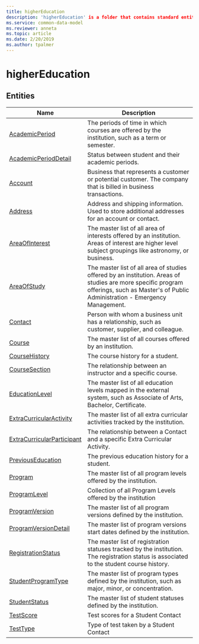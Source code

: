 ```yaml
---
title: higherEducation
description: 'higherEducation' is a folder that contains standard entities related to the Common Data Model.
ms.service: common-data-model
ms.reviewer: anneta
ms.topic: article
ms.date: 2/20/2019
ms.author: tpalmer
---
```


# higherEducation


## Entities

|Name|Description|
|---|---|
|[AcademicPeriod](AcademicPeriod.md)|The periods of time in which courses are offered by the institution,  such as a term or semester.  |
|[AcademicPeriodDetail](AcademicPeriodDetail.md)|Status between student and their academic periods.  |
|[Account](Account.md)|Business that represents a customer or potential customer. The company that is billed in business transactions.  |
|[Address](Address.md)|Address and shipping information. Used to store additional addresses for an account or contact.  |
|[AreaOfInterest](AreaOfInterest.md)|The master list of all area of interests offered by an institution.  Areas of interest are higher level subject groupings like astronomy, or business.  |
|[AreaOfStudy](AreaOfStudy.md)|The master list of all area of studies offered by an institution.  Areas of studies are more specific program offerings, such as Master's of Public Administration - Emergency Management.  |
|[Contact](Contact.md)|Person with whom a business unit has a relationship, such as customer, supplier, and colleague.  |
|[Course](Course.md)|The master list of all courses offered by an institution.  |
|[CourseHistory](CourseHistory.md)|The course history for a student.  |
|[CourseSection](CourseSection.md)|The relationship between an instructor and a specific course.  |
|[EducationLevel](EducationLevel.md)|The master list of all education levels mapped in the external system, such as Associate of Arts, Bachelor, Certificate.  |
|[ExtraCurricularActivity](ExtraCurricularActivity.md)|The master list of all extra curricular activities tracked by the institution.  |
|[ExtraCurricularParticipant](ExtraCurricularParticipant.md)|The relationship between a Contact and a specific Extra Curricular Activity.  |
|[PreviousEducation](PreviousEducation.md)|The previous education history for a student.  |
|[Program](Program.md)|The master list of all program levels offered by the institution.  |
|[ProgramLevel](ProgramLevel.md)|Collection of all Program Levels offered by the institution  |
|[ProgramVersion](ProgramVersion.md)|The master list of all program versions defined by the institution.  |
|[ProgramVersionDetail](ProgramVersionDetail.md)|The master list of program versions start dates defined by the institution.  |
|[RegistrationStatus](RegistrationStatus.md)|The master list of registration statuses tracked by the institution. The registration status is associated to the student course history.  |
|[StudentProgramType](StudentProgramType.md)|The master list of program types defined by the institution, such as major, minor, or concentration.  |
|[StudentStatus](StudentStatus.md)|The master list of student statuses defined by the institution.  |
|[TestScore](TestScore.md)|Test scores for a Student Contact  |
|[TestType](TestType.md)|Type of test taken by a Student Contact  |
